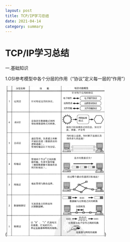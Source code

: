 ```yaml
---
layout: post
title: TCP/IP学习总结
date: 2021-04-14
category: summary
---
```


# TCP/IP学习总结

一.基础知识

1.OSI参考模型中各个分层的作用（“协议”定义每一层的“作用”）

(<img src="https://github.com/littleO-range/littleO-range.github.io/raw/master/_summaryimage/001.png" alt="001" style="zoom:67%;" />)

